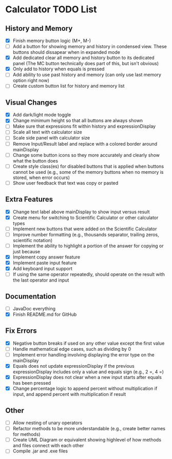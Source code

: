 # Calculator TODO List

## History and Memory

- [x] Finish memory button logic (M+, M-)
- [ ] Add a button for showing memory and history in condensed view. These buttons should dissapear when in expanded mode
- [x] Add dedicated clear all memory and history button to its dedicated panel (The MC button technically does part of this, but isn't obvious)
- [x] Only add to history when equals is pressed
- [ ] Add ability to use past history and memory (can only use last memory option right now)
- [ ] Create custom button list for history and memory list

## Visual Changes

- [x] Add dark/light mode toggle
- [x] Change minimum height so that all buttons are always shown
- [ ] Make sure that expressions fit within history and expressionDisplay
- [ ] Scale all text with calculator size
- [ ] Scale side panel with calculator size
- [ ] Remove Input/Result label and replace with a colored border around mainDisplay
- [ ] Change some button icons so they more accurately and clearly show what the button does
- [ ] Create style class(es) for disabled buttons that is applied when buttons cannot be used (e.g., some of the memory buttons when no memory is stored, when error occurs)
- [ ] Show user feedback that text was copy or pasted

## Extra Features

- [x] Change text label above mainDisplay to show input versus result
- [x] Create menu for switching to Scientific Calculator or other calculator types
- [ ] Implement new buttons that were added on the Scientific Calculator
- [ ] Improve number formatting (e.g., thousands separator, trailing zeros, scientific notation)
- [ ] Implement the ability to highlight a portion of the answer for copying or just because
- [x] Implement copy answer feature
- [x] Implement paste input feature
- [x] Add keyboard input support
- [ ] If using the same operator repeatedly, should operate on the result with the last operator and input

## Documentation

- [ ] JavaDoc everything
- [x] Finish README.md for GitHub

## Fix Errors

- [x] Negative button breaks if used on any other value except the first value
- [ ] Handle mathematical edge cases, such as dividing by 0
- [ ] Implement error handling involving displaying the error type on the mainDisplay
- [x] Equals does not update expressionDisplay if the previous expressionDisplay includes only a value and equals sign (e.g., 2 =, 4 =)
- [x] ExpressionDisplay does not clear when a new input starts after equals has been pressed
- [x] Change percentage logic to append percent without multiplication if input, and append percent with multiplication if result

## Other

- [ ] Allow nesting of unary operators
- [ ] Refactor methods to be more understandable (e.g., create better names for methods)
- [ ] Create UML Diagram or equivalent showing highlevel of how methods and files connect with each other
- [ ] Compile .jar and .exe files
